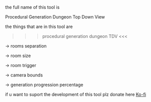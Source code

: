 the full name of this tool is 

Procedural
Generation
Dungeon
Top
Down
View

the things that are in this tool are

>>> procedural generation dungeon TDV <<<

-> rooms separation

-> room size

-> room trigger

-> camera bounds

-> generation progression percentage

if u want to suport the development of this tool plz donate here
[Ko-fi](https://ko-fi.com/sangamedev)
